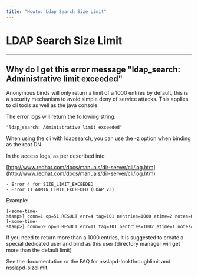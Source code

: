 ```yaml
---
title: "Howto: Ldap Search Size Limit"
---
```


# LDAP Search Size Limit
------------------------

Why do I get this error message "ldap\_search: Administrative limit exceeded"
-----------------------------------------------------------------------------

Anonymous binds will only return a limit of a 1000 entries by default, this is a security mechanism to avoid simple deny of service attacks. This applies to cli tools as well as the java console.

The error logs will return the following string:

    "ldap_search: Administrative limit exceeded"    

When using the cli with ldapsearch, you can use the -z option when binding as the root DN.

In the access logs, as per described into

[http://www.redhat.com/docs/manuals/dir-server/cli/log.htm](http://www.redhat.com/docs/manuals/dir-server/cli/log.htm)

    - Error 4 for SIZE_LIMIT_EXCEEDED
    - Error 11 ADMIN_LIMIT_EXCEEDED (LDAP v3)

Example:

    [<some-time-stamp>] conn=1 op=51 RESULT err=4 tag=101 nentries=1000 etime=2 notes=U
    [<some-time-stamp>] conn=59 op=0 RESULT err=11 tag=101 nentries=1002 etime=1 notes=U

If you need to return more than a 1000 entries, it is suggested to create a special dedicated user and bind as this user (directory manager will get more than the default limit)

See the documentation or the FAQ for nsslapd-lookthroughlimit and nsslapd-sizelimit.
